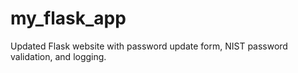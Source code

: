 # my_flask_app
Updated Flask website with password update form, NIST password validation, and logging.
